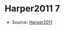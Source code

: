<a name="material" />

# Harper2011 7
<script type="application/ld+json">
  {
    "@context": "https://schema.org/",
    "@type": "ChemicalSubstance",
    "http://purl.org/dc/terms/conformsTo":
      {
        "@type": "CreativeWork",
        "@id": "https://bioschemas.org/profiles/ChemicalSubstance/0.4-RELEASE/"
      },
    "@id": "https://egonw.github.io/nanowiki/nanowiki97.html#material",
    "name": "Harper2011 7",
    "sameAs": "http://127.0.0.1/mediawiki/index.php/Special:URIResolver/Harper2011_7"
  }
</script>


* Source: [Harper2011](Harper2011.md)

